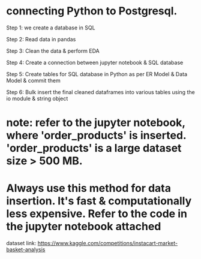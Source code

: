 # connecting Python to Postgresql.

Step 1: we create a database in SQL

Step 2: Read data in pandas 

Step 3: Clean the data & perform EDA

Step 4: Create a connection between jupyter notebook & SQL database

Step 5: Create tables for SQL database in Python as per ER Model & Data Model & commit them

Step 6: Bulk insert the final cleaned dataframes into various tables using the io module & string object

# note: refer to the jupyter notebook, where 'order_products' is inserted. 'order_products' is a large dataset size > 500 MB.
# Always use this method for data insertion. It's fast & computationally less expensive. Refer to the code in the jupyter notebook attached

dataset link: https://www.kaggle.com/competitions/instacart-market-basket-analysis

